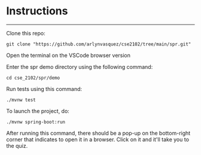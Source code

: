 # Instructions
---

Clone this repo:
```
git clone "https://github.com/arlynvasquez/cse2102/tree/main/spr.git"
```

Open the terminal on the VSCode browser version

Enter the spr demo directory using the following command: 
```
cd cse_2102/spr/demo
```

Run tests using this command:
```
./mvnw test
```

To launch the project, do:
```
./mvnw spring-boot:run
```

After running this command, there should be a pop-up on the bottom-right corner that indicates to open it in a browser. Click on it and it'll take you to the quiz.
